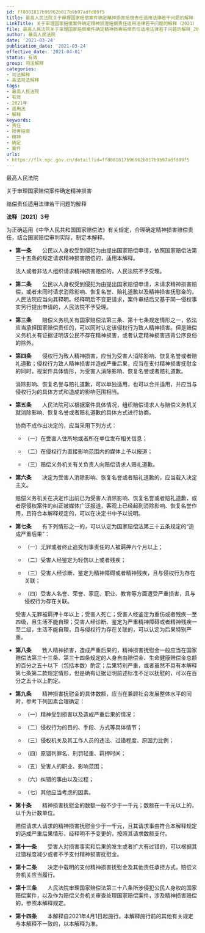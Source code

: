 ```yaml
---
id: ff8081817b96962b017b9b97adfd09f5
title: 最高人民法院关于审理国家赔偿案件确定精神损害赔偿责任适用法律若干问题的解释
LinkTitle: 关于审理国家赔偿案件确定精神损害赔偿责任适用法律若干问题的解释（2021）
file: 最高人民法院关于审理国家赔偿案件确定精神损害赔偿责任适用法律若干问题的解释_20210324_ff8081817b96962b017b9b97adfd09f5.docx
author: 最高人民法院
date: '2021-03-24'
publication_date: '2021-03-24'
effective_date: '2021-04-01'
status: 有效
group: 司法解释
categories:
- 司法解释
- 高法司法解释
tags:
- 最高人民法院
- 有效
- 2021年
- 适用法
- 解释
keywords:
- 责任
- 损害赔偿
- 精神
- 确定
- 案件
urls:
- https://flk.npc.gov.cn/detail?id=ff8081817b96962b017b9b97adfd09f5
---
```


最高人民法院

关于审理国家赔偿案件确定精神损害

赔偿责任适用法律若干问题的解释

**法释〔2021〕3号**

为正确适用《中华人民共和国国家赔偿法》有关规定，合理确定精神损害赔偿责任，结合国家赔偿审判实际，制定本解释。

- **第一条**　　公民以人身权受到侵犯为由提出国家赔偿申请，依照国家赔偿法第三十五条的规定请求精神损害赔偿的，适用本解释。

  法人或者非法人组织请求精神损害赔偿的，人民法院不予受理。

- **第二条**　　公民以人身权受到侵犯为由提出国家赔偿申请，未请求精神损害赔偿，或者未同时请求消除影响、恢复名誉、赔礼道歉以及精神损害抚慰金的，人民法院应当向其释明。经释明后不变更请求，案件审结后又基于同一侵权事实另行提出申请的，人民法院不予受理。

- **第三条**　　赔偿义务机关有国家赔偿法第三条、第十七条规定情形之一，依法应当承担国家赔偿责任的，可以同时认定该侵权行为致人精神损害。但是赔偿义务机关有证据证明该公民不存在精神损害，或者认定精神损害违背公序良俗的除外。

- **第四条**　　侵权行为致人精神损害，应当为受害人消除影响、恢复名誉或者赔礼道歉；侵权行为致人精神损害并造成严重后果，应当在支付精神损害抚慰金的同时，视案件具体情形，为受害人消除影响、恢复名誉或者赔礼道歉。

  消除影响、恢复名誉与赔礼道歉，可以单独适用，也可以合并适用，并应当与侵权行为的具体方式和造成的影响范围相当。

- **第五条**　　人民法院可以根据案件具体情况，组织赔偿请求人与赔偿义务机关就消除影响、恢复名誉或者赔礼道歉的具体方式进行协商。

  协商不成作出决定的，应当采用下列方式：

  - （一）在受害人住所地或者所在单位发布相关信息；

  - （二）在侵权行为直接影响范围内的媒体上予以报道；

  - （三）赔偿义务机关有关负责人向赔偿请求人赔礼道歉。

- **第六条**　　决定为受害人消除影响、恢复名誉或者赔礼道歉的，应当载入决定主文。

  赔偿义务机关在决定作出前已为受害人消除影响、恢复名誉或者赔礼道歉，或者原侵权案件的纠正被媒体广泛报道，客观上已经起到消除影响、恢复名誉作用，且符合本解释规定的，可以在决定书中予以说明。

- **第七条**　　有下列情形之一的，可以认定为国家赔偿法第三十五条规定的“造成严重后果”：

  - （一）无罪或者终止追究刑事责任的人被羁押六个月以上；

  - （二）受害人经鉴定为轻伤以上或者残疾；

  - （三）受害人经诊断、鉴定为精神障碍或者精神残疾，且与侵权行为存在关联；

  - （四）受害人名誉、荣誉、家庭、职业、教育等方面遭受严重损害，且与侵权行为存在关联。

  受害人无罪被羁押十年以上；受害人死亡；受害人经鉴定为重伤或者残疾一至四级，且生活不能自理；受害人经诊断、鉴定为严重精神障碍或者精神残疾一至二级，生活不能自理，且与侵权行为存在关联的，可以认定为后果特别严重。

- **第八条**　　致人精神损害，造成严重后果的，精神损害抚慰金一般应当在国家赔偿法第三十三条、第三十四条规定的人身自由赔偿金、生命健康赔偿金总额的百分之五十以下（包括本数）酌定；后果特别严重，或者虽然不具有本解释第七条第二款规定情形，但是确有证据证明前述标准不足以抚慰的，可以在百分之五十以上酌定。

- **第九条**　　精神损害抚慰金的具体数额，应当在兼顾社会发展整体水平的同时，参考下列因素合理确定：

  - （一）精神受到损害以及造成严重后果的情况；

  - （二）侵权行为的目的、手段、方式等具体情节；

  - （三）侵权机关及其工作人员的违法、过错程度、原因力比例；

  - （四）原错判罪名、刑罚轻重、羁押时间；

  - （五）受害人的职业、影响范围；

  - （六）纠错的事由以及过程；

  - （七）其他应当考虑的因素。

- **第十条**　　精神损害抚慰金的数额一般不少于一千元；数额在一千元以上的，以千为计数单位。

  赔偿请求人请求的精神损害抚慰金少于一千元，且其请求事由符合本解释规定的造成严重后果情形，经释明不予变更的，按照其请求数额支付。

- **第十一条**　　受害人对损害事实和后果的发生或者扩大有过错的，可以根据其过错程度减少或者不予支付精神损害抚慰金。

- **第十二条**　　决定中载明的支付精神损害抚慰金及其他责任承担方式，赔偿义务机关应当履行。

- **第十三条**　　人民法院审理国家赔偿法第三十八条所涉侵犯公民人身权的国家赔偿案件，以及作为赔偿义务机关审查处理国家赔偿案件，涉及精神损害赔偿的，参照本解释规定。

- **第十四条**　　本解释自2021年4月1日起施行。本解释施行前的其他有关规定与本解释不一致的，以本解释为准。
